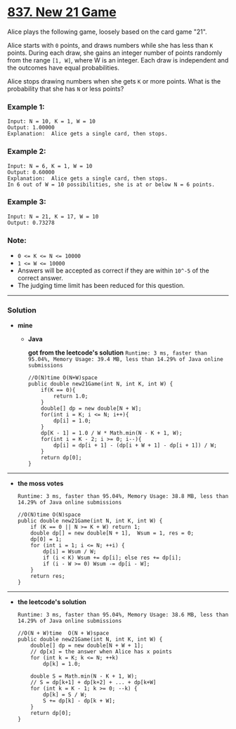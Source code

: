 # [837. New 21 Game](https://leetcode.com/problems/new-21-game/)

Alice plays the following game, loosely based on the card game "21".

Alice starts with `0` points, and draws numbers while she has less than `K` points.  During each draw, she gains an integer number of points randomly from the range `[1, W]`, where W is an integer.  Each draw is independent and the outcomes have equal probabilities.

Alice stops drawing numbers when she gets `K` or more points.  What is the probability that she has `N` or less points?

### Example 1:
```
Input: N = 10, K = 1, W = 10
Output: 1.00000
Explanation:  Alice gets a single card, then stops.
```

### Example 2:
```
Input: N = 6, K = 1, W = 10
Output: 0.60000
Explanation:  Alice gets a single card, then stops.
In 6 out of W = 10 possibilities, she is at or below N = 6 points.
```

### Example 3:
```
Input: N = 21, K = 17, W = 10
Output: 0.73278
```

### Note:
* `0 <= K <= N <= 10000`
* `1 <= W <= 10000`
* Answers will be accepted as correct if they are within `10^-5` of the correct answer.
* The judging time limit has been reduced for this question.

---


### Solution
* **mine**
  * **Java**
    
    **got from the leetcode's solution** `Runtime: 3 ms, faster than 95.04%, Memory Usage: 39.4 MB, less than 14.29% of Java online submissions`
    ```
    //O(N)time O(N+W)space
    public double new21Game(int N, int K, int W) {
        if(K == 0){
            return 1.0;
        }
        double[] dp = new double[N + W];
        for(int i = K; i <= N; i++){
            dp[i] = 1.0;
        }
        dp[K - 1] = 1.0 / W * Math.min(N - K + 1, W);
        for(int i = K - 2; i >= 0; i--){
            dp[i] = dp[i + 1] - (dp[i + W + 1] - dp[i + 1]) / W;
        }
        return dp[0];
    }
    ```
    
---

* **the moss votes**

  `Runtime: 3 ms, faster than 95.04%, Memory Usage: 38.8 MB, less than 14.29% of Java online submissions`
  ```
  //O(N)time O(N)space
  public double new21Game(int N, int K, int W) {
      if (K == 0 || N >= K + W) return 1;
      double dp[] = new double[N + 1],  Wsum = 1, res = 0;
      dp[0] = 1;
      for (int i = 1; i <= N; ++i) {
          dp[i] = Wsum / W;
          if (i < K) Wsum += dp[i]; else res += dp[i];
          if (i - W >= 0) Wsum -= dp[i - W];
      }
      return res;
  }
  ```

---

* **the leetcode's solution**
  
  `Runtime: 3 ms, faster than 95.04%, Memory Usage: 38.6 MB, less than 14.29% of Java online submissions`
  ```
  //O(N + W)time  O(N + W)space
  public double new21Game(int N, int K, int W) {
      double[] dp = new double[N + W + 1];
      // dp[x] = the answer when Alice has x points
      for (int k = K; k <= N; ++k)
          dp[k] = 1.0;

      double S = Math.min(N - K + 1, W);
      // S = dp[k+1] + dp[k+2] + ... + dp[k+W]
      for (int k = K - 1; k >= 0; --k) {
          dp[k] = S / W;
          S += dp[k] - dp[k + W];
      }
      return dp[0];
  }
  ```
  
  

